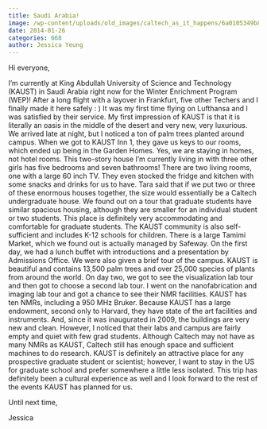 ```yaml
---
title: Saudi Arabia!
image: /wp-content/uploads/old_images/caltech_as_it_happens/6a0105349b8251970b019b05238dfd970d.jpg
date: 2014-01-26
categories: 668
author: Jessica Yeung
---
```



Hi everyone,

I’m currently at King Abdullah University of Science and Technology (KAUST) in Saudi Arabia right now for the Winter Enrichment Program (WEP)! After a long flight with a layover in Frankfurt, five other Techers and I finally made it here safely : ) It was my first time flying on Lufthansa and I was satisfied by their service. My first impression of KAUST is that it is literally an oasis in the middle of the desert and very new, very luxurious. We arrived late at night, but I noticed a ton of palm trees planted around campus. When we got to KAUST Inn 1, they gave us keys to our rooms, which ended up being in the Garden Homes. Yes, we are staying in homes, not hotel rooms. This two-story house I’m currently living in with three other girls has five bedrooms and seven bathrooms! There are two living rooms, one with a large 60 inch TV. They even stocked the fridge and kitchen with some snacks and drinks for us to have. Tara said that if we put two or three of these enormous houses together, the size would essentially be a Caltech undergraduate house. We found out on a tour that graduate students have similar spacious housing, although they are smaller for an individual student or two students. This place is definitely very accommodating and comfortable for graduate students. The KAUST community is also self-sufficient and includes K-12 schools for children. There is a large Tamimi Market, which we found out is actually managed by Safeway. On the first day, we had a lunch buffet with introductions and a presentation by Admissions Office. We were also given a brief tour of the campus. KAUST is beautiful and contains 13,500 palm trees and over 25,000 species of plants from around the world. On day two, we got to see the visualization lab tour and then got to choose a second lab tour. I went on the nanofabrication and imaging lab tour and got a chance to see their NMR facilities. KAUST has ten NMRs, including a 950 MHz Bruker. Because KAUST has a large endowment, second only to Harvard, they have state of the art facilities and instruments. And, since it was inaugurated in 2009, the buildings are very new and clean. However, I noticed that their labs and campus are fairly empty and quiet with few grad students. Although Caltech may not have as many NMRs as KAUST, Caltech still has enough space and sufficient machines to do research. KAUST is definitely an attractive place for any prospective graduate student or scientist; however, I want to stay in the US for graduate school and prefer somewhere a little less isolated. This trip has definitely been a cultural experience as well and I look forward to the rest of the events KAUST has planned for us.

Until next time,

Jessica

